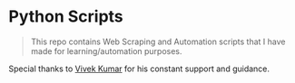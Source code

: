# Python Scripts
> This repo contains Web Scraping and Automation scripts that I have made for learning/automation purposes.

Special thanks to [Vivek Kumar](https://github.com/ogil7190) for his constant support and guidance.